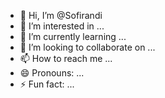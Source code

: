 - 👋 Hi, I’m @Sofirandi
- 👀 I’m interested in ...
- 🌱 I’m currently learning ...
- 💞️ I’m looking to collaborate on ...
- 📫 How to reach me ...
- 😄 Pronouns: ...
- ⚡ Fun fact: ...

<!---
Sofirandi/Sofirandi is a ✨ special ✨ repository because its `README.md` (this file) appears on your GitHub profile.
You can click the Preview link to take a look at your changes.
--->
